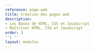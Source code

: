 ```yaml
---
reference: page-web
title: Création des pages web
description:
- Les Bases de HTML, CSS et JavaScript
- Maîtriser HTML, CSS et JavaScript
order: 3
'': ''
layout: modules
---
```

